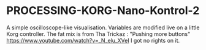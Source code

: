 # PROCESSING-KORG-Nano-Kontrol-2



A simple oscilloscope-like visualisation. 
Variables are modified live on a little Korg controller. 
The fat mix is from Tha Trickaz : "Pushing more buttons" https://www.youtube.com/watch?v=_N_elu_XVeI
I got no rights on it. 
